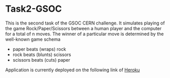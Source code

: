 # Task2-GSOC
This is the second task of the GSOC CERN challenge. It simulates playing of the game Rock/Paper/Scissors between a human player and the computer for a total of n moves. The winner of a particular move is determined by the well-known game schema

- paper beats (wraps) rock
- rock beats (blunts) scissors
- scissors beats (cuts) paper

Application is currently deployed on the following link of [Heroku](https://aqueous-coast-42797.herokuapp.com/)

